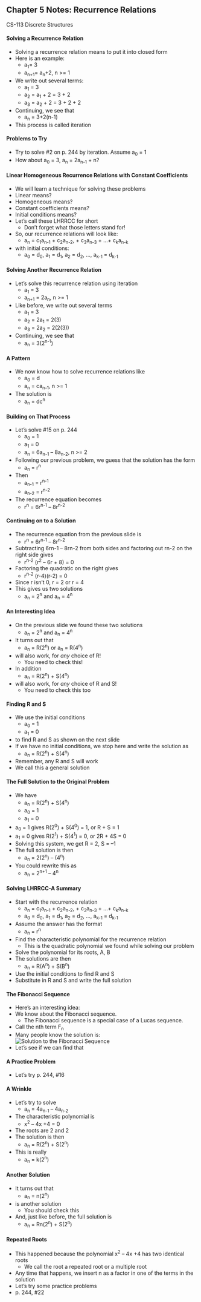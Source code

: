 ## Chapter 5 Notes: Recurrence Relations
CS-113 Discrete Structures  

#### Solving a Recurrence Relation
- Solving a recurrence relation means to put it into closed form
- Here is an example:  
  - a<sub>1</sub>= 3
  - a<sub>n+1</sub>= a<sub>n</sub>+2, n >= 1
- We write out several terms:  
  - a<sub>1</sub> = 3
  - a<sub>2</sub> = a<sub>1</sub> + 2 = 3 + 2
  - a<sub>3</sub> = a<sub>2</sub> + 2 = 3 + 2 + 2
- Continuing, we see that
  - a<sub>n</sub> = 3+2(n-1)
- This process is called iteration

#### Problems to Try
- Try to solve #2 on p. 244 by iteration.  Assume a<sub>0</sub> = 1
- How about a<sub>0</sub> = 3, a<sub>n</sub> = 2a<sub>n-1</sub> + n?

#### Linear Homogeneous Recurrence Relations with Constant Coefficients
- We will learn a technique for solving these problems
- Linear means?
- Homogeneous means?
- Constant coefficients means?
- Initial conditions means?
- Let’s call these LHRRCC for short
  - Don’t forget what those letters stand for!
- So, our recurrence relations will look like:  
  - a<sub>n</sub> = c<sub>1</sub>a<sub>n-1</sub> + c<sub>2</sub>a<sub>n-2</sub>, + c<sub>3</sub>a<sub>n-3</sub> + …+ c<sub>k</sub>a<sub>n-k</sub>
- with initial conditions:  
  - a<sub>0</sub> = d<sub>0</sub>, a<sub>1</sub> = d<sub>1</sub>, a<sub>2</sub> = d<sub>2</sub>, ..., a<sub>k-1</sub> = d<sub>k-1</sub>

#### Solving Another Recurrence Relation
- Let’s solve this recurrence relation using iteration
  - a<sub>1</sub> = 3
  - a<sub>n+1</sub> = 2a<sub>n</sub>, n >= 1
- Like before, we write out several terms
  - a<sub>1</sub> = 3
  - a<sub>2</sub> = 2a<sub>1</sub> = 2(3)
  - a<sub>3</sub> = 2a<sub>2</sub> = 2(2(3))
- Continuing, we see that
  - a<sub>n</sub> = 3(2<sup>n-1</sup>)

#### A Pattern
- We now know how to solve recurrence relations like
  - a<sub>0</sub> = d
  - a<sub>n</sub> = ca<sub>n-1</sub>, n >= 1
- The solution is
  - a<sub>n</sub> = dc<sup>n</sup>

#### Building on That Process
- Let’s solve #15 on p. 244
  - a<sub>0</sub> = 1
  - a<sub>1</sub> = 0
  - a<sub>n</sub> = 6a<sub>n-1</sub> – 8a<sub>n-2</sub>, n >= 2
- Following our previous problem, we guess that the solution has the form
  - a<sub>n</sub> = r<sup>n</sup>
- Then
  - a<sub>n-1</sub> = r<sup>n-1</sup>
  - a<sub>n-2</sub> = r<sup>n-2</sup>
- The recurrence equation becomes
  - r<sup>n</sup> = 6r<sup>n-1</sup> – 8r<sup>n-2</sup>

#### Continuing on to a Solution
- The recurrence equation from the previous slide is
  - r<sup>n</sup> = 6r<sup>n-1</sup> – 8r<sup>n-2</sup>
- Subtracting 6rn-1 – 8rn-2  from both sides and factoring out rn-2 on  the right side gives
  - r<sup>n-2</sup> (r<sup>2</sup> – 6r + 8) = 0
- Factoring the quadratic on the right gives
  - r<sup>n-2</sup> (r-4)(r-2) = 0
- Since r isn’t 0, r = 2 or r = 4
- This gives us two solutions
  - a<sub>n</sub> = 2<sup>n</sup> and a<sub>n</sub> = 4<sup>n</sup>

#### An Interesting Idea
- On the previous slide we found these two solutions
  - a<sub>n</sub> = 2<sup>n</sup> and a<sub>n</sub> = 4<sup>n</sup>
- It turns out that
  - a<sub>n</sub> = R(2<sup>n</sup>) or a<sub>n</sub> = R(4<sup>n</sup>)
- will also work, for _any_ choice of R!
  - You need to check this!
- In addition
  - a<sub>n</sub> = R(2<sup>n</sup>) + S(4<sup>n</sup>)
- will also work, for _any_ choice of R and S!
  - You need to check this too

#### Finding R and S
- We use the initial conditions
  - a<sub>0</sub> = 1
  - a<sub>1</sub> = 0
- to find R and S as shown on the next slide
- If we have no initial conditions, we stop here and write the solution as
  - a<sub>n</sub> = R(2<sup>n</sup>) + S(4<sup>n</sup>)
- Remember, any R and S will work
- We call this a general solution

#### The Full Solution to the Original Problem
- We have
  - a<sub>n</sub> = R(2<sup>n</sup>) + S(4<sup>n</sup>)
  - a<sub>0</sub> = 1
  - a<sub>1</sub> = 0
- a<sub>0</sub> = 1 gives R(2<sup>0</sup>) + S(4<sup>0</sup>) = 1, or R + S = 1
- a<sub>1</sub> = 0 gives R(2<sup>1</sup>) + S(4<sup>1</sup>) = 0, or 2R + 4S = 0
- Solving this system, we get R = 2, S = –1
- The full solution is then
  - a<sub>n</sub> = 2(2<sup>n</sup>) – (4<sup>n</sup>)
- You could rewrite this as 
  - a<sub>n</sub> = 2<sup>n+1</sup> – 4<sup>n</sup>

#### Solving LHRRCC-A Summary
- Start with the recurrence relation
  - a<sub>n</sub> = c<sub>1</sub>a<sub>n-1</sub> + c<sub>2</sub>a<sub>n-2</sub>, + c<sub>3</sub>a<sub>n-3</sub> + …+ c<sub>k</sub>a<sub>n-k</sub>
  - a<sub>0</sub> = d<sub>0</sub>, a<sub>1</sub> = d<sub>1</sub>, a<sub>2</sub> = d<sub>2</sub>, ..., a<sub>k-1</sub> = d<sub>k-1</sub>
- Assume the answer has the format
  - a<sub>n</sub> = r<sup>n</sup>
- Find the characteristic polynomial for the recurrence relation
  - This is the quadratic polynomial we found while solving our problem
- Solve the polynomial for its roots,  A, B
- The solutions are then
  - a<sub>n</sub> = R(A<sup>n</sup>) + S(B<sup>n</sup>)
- Use the initial conditions to find R and S
- Substitute in R and S and write the full solution

#### The Fibonacci Sequence
- Here’s an interesting idea:
- We know about the Fibonacci sequence. 
  - The Fibonacci sequence is a special case of a Lucas sequence.
- Call the nth term F<sub>n</sub>
- Many people know the solution is:  
![Solution to the Fibonacci Sequence](https://user-images.githubusercontent.com/47701395/117408138-56527680-aec4-11eb-834c-d357a6d12376.png)
- Let’s see if we can find that

#### A Practice Problem
- Let’s try p. 244, #16

#### A Wrinkle
- Let’s try to solve
  - a<sub>n</sub> = 4a<sub>n-1</sub> – 4a<sub>n-2</sub>
- The characteristic polynomial is
  - x<sup>2</sup> – 4x +4 = 0
- The roots are 2 and 2
- The solution is then
  - a<sub>n</sub> = R(2<sup>n</sup>) + S(2<sup>n</sup>)
- This is really
  - a<sub>n</sub> = k(2<sup>n</sup>)

#### Another Solution
- It turns out that
  - a<sub>n</sub> = n(2<sup>n</sup>)
- is another solution
  - You should check this
- And, just like before, the full solution is
  - a<sub>n</sub> = Rn(2<sup>n</sup>) + S(2<sup>n</sup>)

#### Repeated Roots
- This happened because the polynomial x<sup>2</sup> – 4x +4 has two identical roots
  - We call the root a repeated root or a multiple root
- Any time that happens, we insert n as a factor in one of the terms in the solution
- Let’s try some practice problems
- p. 244, #22
